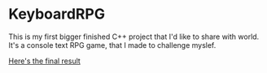 # KeyboardRPG
This is my first bigger finished C++ project that I'd like to share with world. It's a console text RPG game, that I made to challenge myslef.

[Here's the final result](https://youtu.be/JQ-s-fwRSHk?si=xLBV4677BAGlDFoV)
